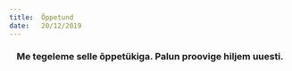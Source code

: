 ```yaml
---
title:  Õppetund
date:   20/12/2019
---
```


### <center>Me tegeleme selle õppetükiga. Palun proovige hiljem uuesti.</center>